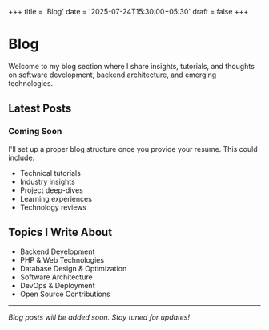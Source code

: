 +++
title = 'Blog'
date = '2025-07-24T15:30:00+05:30'
draft = false
+++

# Blog

Welcome to my blog section where I share insights, tutorials, and thoughts on software development, backend architecture, and emerging technologies.

## Latest Posts

### Coming Soon
I'll set up a proper blog structure once you provide your resume. This could include:
- Technical tutorials
- Industry insights
- Project deep-dives
- Learning experiences
- Technology reviews

## Topics I Write About
- Backend Development
- PHP & Web Technologies
- Database Design & Optimization
- Software Architecture
- DevOps & Deployment
- Open Source Contributions

---

*Blog posts will be added soon. Stay tuned for updates!*
